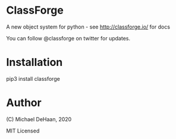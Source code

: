 ClassForge
==========

A new object system for python - see http://classforge.io/ for docs

You can follow @classforge on twitter for updates.

Installation
============

pip3 install classforge

Author
======

(C) Michael DeHaan, 2020

MIT Licensed
